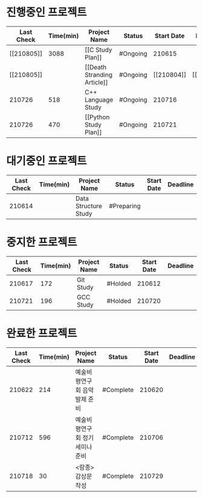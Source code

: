 # 진행중인 프로젝트
| Last Check | Time(min) | Project Name                | Status   | Start Date | Deadline   |
| ---------- | --------- | --------------------------- | -------- | ---------- | ---------- |
| [[210805]] | 3088      | [[C Study Plan]]            | #Ongoing | 210615     |            |
| [[210805]] |           | [[Death Stranding Article]] | #Ongoing | [[210804]] | [[210813]] |
| 210726     | 518       | C++ Language Study          | #Ongoing | 210716     |            |
| 210726     | 470       | [[Python Study Plan]]       | #Ongoing | 210721     |            |

# 대기중인 프로젝트
| Last Check | Time(min) | Project Name                   | Status     | Start Date  | Deadline    |
| ---------- | --------- | ------------------------------ | ---------- | ----------- | ----------- |
| 210614     |           | Data Structure Study           | #Preparing |            |            |

# 중지한 프로젝트
| Last Check | Time(min) | Project Name                   | Status     | Start Date  | Deadline    |
| ---------- | --------- | ------------------------------ | ---------- | ----------- | ----------- |
| 210617     | 172       | Git Study                      | #Holded    | 210612     |            |
| 210721     | 196       | GCC Study                      | #Holded    | 210720     |            |


# 완료한 프로젝트
| Last Check | Time(min) | Project Name                   | Status     | Start Date  | Deadline    |
| ---------- | --------- | ------------------------------ | ---------- | ----------- | ----------- |
| 210622     | 214       | 예술비평연구회 음악 발제 준비  | #Complete  | 210620     |            |
| 210712     | 596       | 예술비평연구회 정기세미나 준비 | #Complete  | 210706     |            |
| 210718     | 30        | <랑종> 감상문 작성             | #Complete  | 210729     |            |

